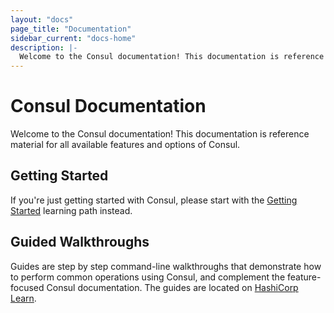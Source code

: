 ```yaml
---
layout: "docs"
page_title: "Documentation"
sidebar_current: "docs-home"
description: |-
  Welcome to the Consul documentation! This documentation is reference material for all available features and options of Consul. 
---
```


# Consul Documentation

Welcome to the Consul documentation! This documentation is reference
material for all available features and options of Consul. 

## Getting Started

If you're just getting
started with Consul, please start with the
[Getting Started](https://learn.hashicorp.com/consul/?track=getting-started#getting-started) learning path instead.

## Guided Walkthroughs

Guides are step by step command-line walkthroughs that demonstrate how to perform common operations using Consul, and complement the feature-focused Consul documentation. The guides are located on [HashiCorp Learn](https://learn.hashicorp.com/consul).
